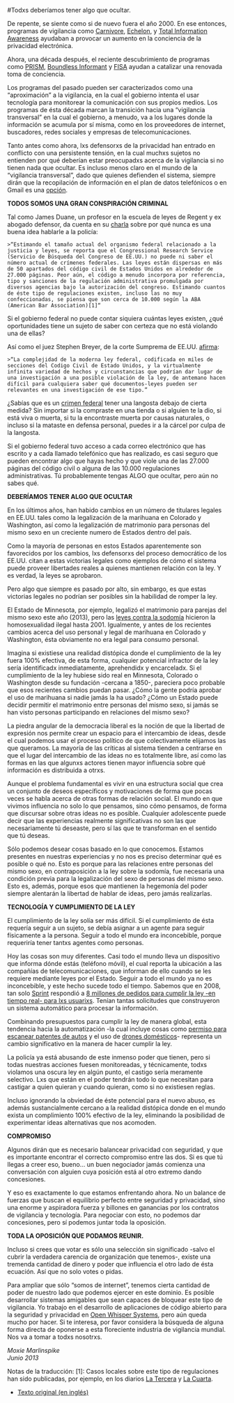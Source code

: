 #Todxs deberíamos tener algo que ocultar.


De repente, se siente como si de nuevo fuera el año 2000. En ese entonces, programas de vigilancia como [Carnivore](https://es.wikipedia.org/wiki/Carnivore), [Echelon](https://es.wikipedia.org/wiki/ECHELON), y  [Total Information Awareness](http://www.derechos.org/nizkor/excep/tiaesp.html) ayudaban a provocar un aumento en la conciencia de la privacidad electrónica.

Ahora, una década después, el reciente descubrimiento de programas como [PRISM](https://es.wikipedia.org/wiki/PRISM), [Boundless Informant](http://www.omicrono.com/2013/06/boundless-informant-la-herramienta-que-usa-los-eeuu-para-saber-cuanta-informacion-recopila-de-todo-el-mundo) y [FISA](https://es.wikipedia.org/wiki/Ley_de_Vigilancia_de_la_Inteligencia_Extranjera) ayudan a catalizar una renovada toma de conciencia.

Los programas del pasado pueden ser caracterizados como una “aproximación” a la vigilancia, en la cual el gobierno intenta el usar tecnología para monitorear la comunicación con sus propios medios. Los programas de ésta década marcan la transición hacia una “vigilancia transversal” en la cual el gobierno, a menudo, va a los lugares donde la información se acumula por sí misma, como en los proveedores de internet, buscadores, redes sociales y empresas de telecomunicaciones.

Tanto antes como ahora, lxs defensorxs de la privacidad han entrado en conflicto con una persistente tensión, en la cual muchxs sujetos no entienden por qué deberían estar preocupadxs acerca de la vigilancia si no tienen nada que ocultar. Es incluso menos claro en el mundo de la “vigilancia transversal”, dado que quienes defienden el sistema, siempre dirán que la recopilación de información en el plan de datos telefónicos o en Gmail es una [opción](https://www.youtube.com/watch?v=eG0KrT6pBPk).

**TODOS SOMOS UNA GRAN CONSPIRACIÓN CRIMINAL**

Tal como James Duane, un profesor en la escuela de leyes de Regent y ex abogado defensor, da cuenta en su [charla](https://www.youtube.com/watch?v=6wXkI4t7nuc) sobre por qué nunca es una buena idea hablarle a la policía:

    >“Estimando el tamaño actual del organismo federal relacionado a la justicia y leyes, se reporta que el Congressional Research Service (Servicio de Búsqueda del Congreso de EE.UU.) no puede ni saber el número actual de crímenes federales. Las leyes están dispersas en más de 50 apartados del código civil de Estados Unidos en alrededor de 27.000 páginas. Peor aún, el código a menudo incorpora por referencia, tipo y sanciones de la regulación administrativa promulgada por diversos agencias bajo la autorización del congreso. Estimando cuantos de éste tipo de regulaciones existen, incluso las no muy confeccionadas, se piensa que son cerca de 10.000 según la ABA (American Bar Association)[1]“

Si el gobierno federal no puede contar siquiera cuántas leyes existen, ¿qué oportunidades tiene un sujeto de saber con certeza que no está violando una de ellas?

Así como el juez Stephen Breyer, de  la corte Sumprema de EE.UU. [afirma](http://www.law.cornell.edu/supct/html/98-93.ZD.html):

    >“La complejidad de la moderna ley federal, codificada en miles de secciones del Codigo Civil de Estado Unidos, y la virtualmente infinita variedad de hechos y circunstancias que podrían dar lugar de  una investigación a una posible violación de la ley, de antemano hacen difícil para cualquiera saber qué documentos-leyes pueden ser relevantes en una investigación de ese tipo.”

¿Sabías que es un [crimen federal](http://www.law.cornell.edu/uscode/text/16/3372) tener una langosta debajo de cierta medida? Sin importar si la compraste en una tienda o si alguien te la dio, si está viva o muerta, si tu la encontraste muerta por causas naturales, o incluso si la mataste en defensa personal, puedes ir a la cárcel por culpa de la langosta.

Si el gobierno federal tuvo acceso a cada correo electrónico que has escrito y a cada llamado telefónico que has realizado, es casi seguro que pueden encontrar algo que hayas hecho y que viole una de las 27.000 páginas del código civil o alguna de las 10.000 regulaciones administrativas. Tú probablemente tengas ALGO que ocultar, pero aún no sabes qué.

**DEBERÍAMOS TENER ALGO QUE OCULTAR**

En los últimos años, han habido cambios en un número de titulares legales en EE.UU. tales como la legalización de la marihuana en Colorado y Washington, así como la legalización de matrimonio para personas del mismo sexo en un creciente numero de Estados dentro del país.

Como la mayoría de personas en estos Estados aparentemente son favorecidos por los cambios, lxs defensorxs del proceso democrático de los EE.UU. citan a estas victorias legales como ejemplos de cómo el sistema puede proveer libertades reales a quienes mantienen relación con la ley. Y es verdad, la leyes se aprobaron.

Pero algo que siempre es pasado por alto, sin embargo, es que estas victorias legales no podrían ser posibles sin la habilidad de romper la ley.

El Estado de Minnesota, por ejemplo, legalizó  el matrimonio para parejas del mismo sexo este año (2013), pero las [leyes contra la sodomía](http://www.law.cornell.edu/uscode/text/16/3372) hicieron la homosexualidad ilegal hasta 2001. Igualmente, y antes de los recientes cambios acerca del uso personal y legal de marihuana en Colorado y Washington, ésta obviamente no era legal para consumo personal.

Imagina si existiese una realidad distópica donde el cumplimiento de la ley fuera 100% efectiva, de esta forma, cualquier potencial infractor de la ley sería identificadx inmediatamente, aprehendidx y encarceladx. Si el cumplimiento de la ley hubiese sido real en Minnesota, Colorado o Washington desde su fundación -cercana a 1850-, pareciera poco probable que esos recientes cambios puedan pasar. ¿Cómo la gente podría aprobar el uso de marihuana si nadie jamás la ha usado? ¿Cómo un Estado puede decidir permitir el matrimonio entre personas del mismo sexo, si jamás se han visto personas participando en relaciones del mismo sexo?

La piedra angular de la democracia liberal es la noción de que la libertad de expresión nos permite crear un espacio para el intercambio de ideas, desde el cual podemos usar el proceso político de que colectivamente elijamos las que queramos. La mayoría de las críticas al sistema tienden a centrarse en que el lugar del intercambio de las ideas no es totalmente libre, así como las formas en las que algunxs actores tienen mayor influencia sobre qué información es distribuida a otrxs.

Aunque el problema fundamental es vivir en una estructura social que crea un conjunto de deseos específicos y motivaciones de forma que pocas veces se habla acerca de otras formas de relación social. El mundo en que vivimos influencia no solo lo que pensamos, sino cómo pensamos, de forma que discursar sobre otras ideas no es posible. Cualquier adolescente puede decir que las experiencias realmente significativas no son las que necesariamente tú deseaste, pero sí las que te transforman en el sentido que tú deseas.

Sólo podemos desear cosas basado en lo que conocemos. Estamos presentes en nuestras experiencias y no nos es preciso determinar qué es posible o qué no. Esto es porque para las relaciones entre personas del mismo sexo, en contraposición a la ley sobre la sodomía, fue necesaria una  condición previa para la legalización del sexo de personas del mismo sexo. Esto es, además, porque esos que mantienen la hegemonía del poder siempre alentarán la libertad de hablar de ideas, pero jamás realizarlas.

**TECNOLOGÍA Y CUMPLIMIENTO DE LA LEY**

El cumplimiento de la ley solía ser más difícil. Si el cumplimiento de ésta requería seguir a un sujeto, se debía asignar a un agente para seguir físicamente a la persona. Seguir a todo el mundo era inconcebible, porque requeriría tener tantxs agentes como personas.

Hoy las cosas son muy diferentes. Casi todo el mundo lleva un dispositivo que informa dónde estás (teléfono móvil), el cual reporta la ubicación a las compañías de telecomunicaciones, que informan de ello cuando se les requiere mediante leyes por el Estado. Seguir a todo el mundo ya no es inconcebible, y este hecho sucede todo el tiempo. Sabemos que en 2008, tan solo [Sprint](https://es.wikipedia.org/wiki/Sprint_Nextel) respondió a [8 millones de pedidos para cumplir la ley -en tiempo real- para lxs usuarixs](http://paranoia.dubfire.net/2009/12/8-million-reasons-for-real-surveillance.html). Tenían tantas solicitudes que construyeron un sistema automático para procesar la información.

Combinando presupuestos para cumplir la ley de manera global, esta tendencia hacia la automatización -la cual incluye cosas como [permiso para escanear patentes de autos](https://www.eff.org/deeplinks/2013/05/alpr) y el uso de [drones domésticos](http://www.sfgate.com/bayarea/johnson/article/Get-ready-Drones-will-come-to-Bay-Area-4125934.php)- representa un cambio significativo en la manera de hacer cumplir la ley.

La policía ya está abusando de este inmenso poder que tienen, pero si todas nuestras acciones fuesen monitoreadas, y técnicamente, todxs violamos una oscura ley en algún punto, el castigo sería meramente selectivo. Lxs que están en el poder tendrán todo lo que necesitan para castigar a quien quieran y cuando quieran, como si no existiesen reglas.

Incluso ignorando la obviedad de éste potencial para el nuevo abuso, es además sustancialmente cercano a la realidad distópica donde en el mundo exista un complimiento 100% efectivo de la ley, eliminando la posibilidad de experimentar ideas alternativas que nos acomoden.

**COMPROMISO**

Algunos dirán que es necesario balancear privacidad con seguridad, y que es importante encontrar el correcto compromiso entre las dos. Si es que tú llegas a creer eso, bueno… un buen negociador jamás comienza una conversación con alguien cuya posición está al otro extremo dando concesiones.

Y eso es exactamente lo que estamos enfrentando ahora. No un balance de fuerzas que buscan el equilibrio perfecto  entre seguridad  y privacidad, sino una enorme y aspiradora fuerza y billones en ganancias por los contratos de vigilancia y tecnología.  Para negociar con esto, no podemos dar concesiones, pero sí  podemos juntar toda la  oposición.

**TODA LA OPOSICIÓN QUE PODAMOS REUNIR.**

Incluso si crees que votar es sólo una selección sin significado -salvo el cubrir la verdadera carencia de organización que tenemos-, existe una tremenda cantidad de dinero y poder que influencia el otro lado de ésta ecuación. Así que no solo votes o pidas.

Para ampliar que sólo “somos de internet”, tenemos cierta cantidad de poder de nuestro lado que podemos ejercer en este dominio. Es posible desarrollar sistemas amigables que sean capaces de bloquear este tipo de vigilancia. Yo trabajo en el desarrollo de aplicaciones de código abierto para la seguridad y privacidad en [Open Whisper Systems](https://whispersystems.org), pero aún queda mucho por hacer. Si te interesa, por favor considera la búsqueda de alguna forma directa de oponerse a esta floreciente industria de vigilancia mundial. Nos va a tomar a todxs nosotrxs.

_Moxie Marlinspike_  
_Junio 2013_


Notas de la traducción: [1]: Casos locales sobre este tipo de regulaciones han sido publicadas, por ejemplo, en los diarios [La Tercera](http://diario.latercera.com/2011/03/06/01/contenido/pais/31-61540-9-las-leyes-que-usted-no-conoce.shtml) y [La Cuarta](http://www.lacuarta.com/noticias/cronica/2012/07/63-140423-9-leyes-absurdas-sacan-carcajadas-entre-abogados.shtml).


* [Texto original (en inglés)](http://www.thoughtcrime.org/blog/we-should-all-have-something-to-hide/)


